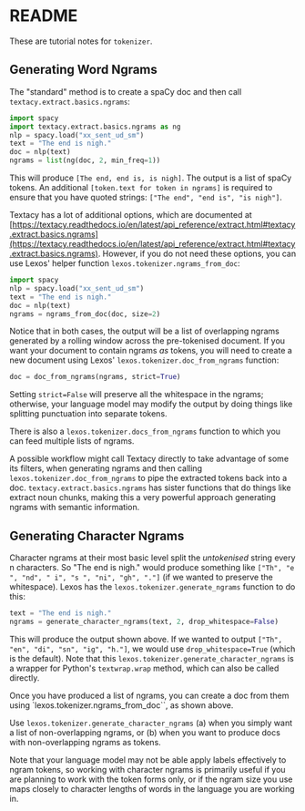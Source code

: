 # README

These are tutorial notes for `tokenizer`.

## Generating Word Ngrams

The "standard" method is to create a spaCy doc and then call `textacy.extract.basics.ngrams`:

```python
import spacy
import textacy.extract.basics.ngrams as ng
nlp = spacy.load("xx_sent_ud_sm")
text = "The end is nigh."
doc = nlp(text)
ngrams = list(ng(doc, 2, min_freq=1))
```

This will produce `[The end, end is, is nigh]`. The output is a list of spaCy tokens. An additional `[token.text for token in ngrams]` is required to ensure that you have quoted strings: `["The end", "end is", "is nigh"]`.

Textacy has a lot of additional options, which are documented at [https://textacy.readthedocs.io/en/latest/api_reference/extract.html#textacy.extract.basics.ngrams](https://textacy.readthedocs.io/en/latest/api_reference/extract.html#textacy.extract.basics.ngrams). However, if you do not need these options, you can use Lexos' helper function `lexos.tokenizer.ngrams_from_doc`:

```python
import spacy
nlp = spacy.load("xx_sent_ud_sm")
text = "The end is nigh."
doc = nlp(text)
ngrams = ngrams_from_doc(doc, size=2)
```

Notice that in both cases, the output will be a list of overlapping ngrams generated by a rolling window across the pre-tokenised document. If you want your document to contain ngrams _as_ tokens, you will need to create a new document using Lexos' `lexos.tokenizer.doc_from_ngrams` function:

```python
doc = doc_from_ngrams(ngrams, strict=True)
```

Setting `strict=False` will preserve all the whitespace in the ngrams; otherwise, your language model may modify the output by doing things like splitting punctuation into separate tokens.

There is also a `lexos.tokenizer.docs_from_ngrams` function to which you can feed multiple lists of ngrams.

A possible workflow might call Textacy directly to take advantage of some its filters, when generating ngrams and then calling `lexos.tokenizer.doc_from_ngrams` to pipe the extracted tokens back into a doc. `textacy.extract.basics.ngrams` has sister functions that do things like extract noun chunks, making this a very powerful approach generating ngrams with semantic information.

## Generating Character Ngrams

Character ngrams at their most basic level split the _untokenised_ string every n characters. So "The end is nigh." would produce something like `["Th", "e ", "nd", " i", "s ", "ni", "gh", "."]` (if we wanted to preserve the whitespace). Lexos has the `lexos.tokenizer.generate_ngrams` function to do this:

```python
text = "The end is nigh."
ngrams = generate_character_ngrams(text, 2, drop_whitespace=False)
```

This will produce the output shown above. If we wanted to output `["Th", "en", "di", "sn", "ig", "h."]`, we would use `drop_whitespace=True` (which is the default). Note that this `lexos.tokenizer.generate_character_ngrams` is a wrapper for Python's `textwrap.wrap` method, which can also be called directly.

Once you have produced a list of ngrams, you can create a doc from them using `lexos.tokenizer.ngrams_from_doc``, as shown above.

Use `lexos.tokenizer.generate_character_ngrams` (a) when you simply want a list of non-overlapping ngrams, or (b) when you want to produce docs with non-overlapping ngrams as tokens.

Note that your language model may not be able apply labels effectively to ngram tokens, so working with character ngrams is primarily useful if you are planning to work with the token forms only, or if the ngram size you use maps closely to character lengths of words in the language you are working in.
